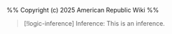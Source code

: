 %%
Copyright (c) 2025 American Republic Wiki
%%
>[!logic-inference] Inference: This is an inference.
